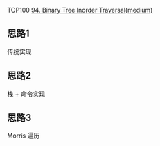TOP100
[94. Binary Tree Inorder Traversal(medium)](https://leetcode.com/problems/binary-tree-inorder-traversal/description/)

## 思路1

传统实现

## 思路2

栈 + 命令实现

## 思路3

Morris 遍历
